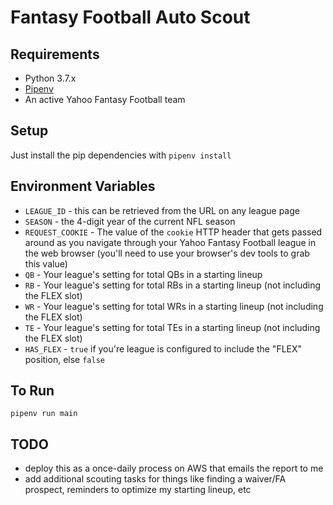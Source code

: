 # Fantasy Football Auto Scout

## Requirements
- Python 3.7.x
- [Pipenv](https://pypi.org/project/pipenv/)
- An active Yahoo Fantasy Football team

## Setup
Just install the pip dependencies with `pipenv install`

## Environment Variables
- `LEAGUE_ID` - this can be retrieved from the URL on any league page
- `SEASON` - the 4-digit year of the current NFL season
- `REQUEST_COOKIE` - The value of the `cookie` HTTP header that gets passed around as you navigate through your Yahoo Fantasy Football league in the web browser (you'll need to use your browser's dev tools to grab this value)
- `QB` - Your league's setting for total QBs in a starting lineup
- `RB` - Your league's setting for total RBs in a starting lineup (not including the FLEX slot)
- `WR` - Your league's setting for total WRs in a starting lineup (not including the FLEX slot)
- `TE` - Your league's setting for total TEs in a starting lineup (not including the FLEX slot)
- `HAS_FLEX` - `true` if you're league is configured to include the "FLEX" position, else `false`

## To Run
`pipenv run main`

## TODO
- deploy this as a once-daily process on AWS that emails the report to me
- add additional scouting tasks for things like finding a waiver/FA prospect, reminders to optimize my starting lineup, etc